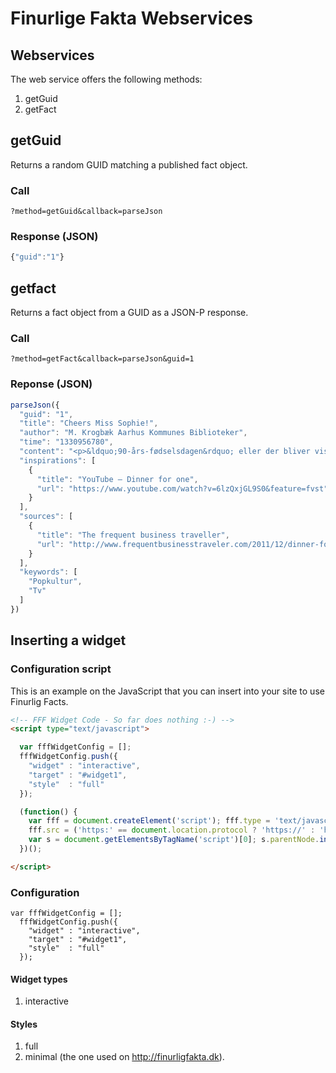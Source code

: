 # Finurlige Fakta Webservices

## Webservices
The web service offers the following methods:

1. getGuid
2. getFact

## getGuid
Returns a random GUID matching a published fact object.

### Call
    ?method=getGuid&callback=parseJson

### Response (JSON)
```javascript
{"guid":"1"}
```

## getfact 
Returns a fact object from a GUID as a JSON-P response.

### Call
    ?method=getFact&callback=parseJson&guid=1

### Reponse (JSON)
```javascript
parseJson({
  "guid": "1",
  "title": "Cheers Miss Sophie!",
  "author": "M. Krogbæk Aarhus Kommunes Biblioteker",
  "time": "1330956780",
  "content": "<p>&ldquo;90-års-fødselsdagen&rdquo; eller der bliver vist hver nytårsaften i bl.a. Danmark og Tyskland, er den TV udsendelse i hele verden, der har været vist flest gange. Filmen hedder også&nbsp;&rdquo;Dinner for One&rdquo; og er fuldstændig ukendt i den engelsk talende verden.</p>\r\n",
  "inspirations": [
    {
      "title": "YouTube – Dinner for one",
      "url": "https://www.youtube.com/watch?v=6lzQxjGL9S0&feature=fvst"
    }
  ],
  "sources": [
    {
      "title": "The frequent business traveller",
      "url": "http://www.frequentbusinesstraveler.com/2011/12/dinner-for-one-the-same-procedure-as-every-year-on-new-year%E2%80%99s-eve/"
    }
  ],
  "keywords": [
    "Popkultur",
    "Tv"
  ]
})
```

## Inserting a widget


### Configuration script
This is an example on the JavaScript that you can insert into your site to use Finurlig Facts.

```html
<!-- FFF Widget Code - So far does nothing :-) -->
<script type="text/javascript">

  var fffWidgetConfig = [];
  fffWidgetConfig.push({
    "widget" : "interactive",
    "target" : "#widget1",
    "style"  : "full"
  });

  (function() {
    var fff = document.createElement('script'); fff.type = 'text/javascript'; fff.async = true;
    fff.src = ('https:' == document.location.protocol ? 'https://' : 'http://') + 'service.finurligefakta.dk/widgets/fff.widget.js';
    var s = document.getElementsByTagName('script')[0]; s.parentNode.insertBefore(fff, s);
  })();

</script>
```

### Configuration

``` javasxript
var fffWidgetConfig = [];
  fffWidgetConfig.push({
    "widget" : "interactive",
    "target" : "#widget1",
    "style"  : "full"
  });
```

#### Widget types
1. interactive

#### Styles
1. full
2. minimal (the one used on http://finurligfakta.dk).